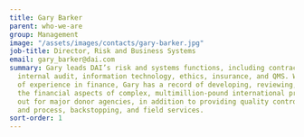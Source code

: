 ```yaml
---
title: Gary Barker
parent: who-we-are
group: Management
image: "/assets/images/contacts/gary-barker.jpg"
job-title: Director, Risk and Business Systems
email: gary_barker@dai.com
summary: Gary leads DAI’s risk and systems functions, including contracting, compliance,
  internal audit, information technology, ethics, insurance, and QMS. With 25 years
  of experience in finance, Gary has a record of developing, reviewing, and auditing
  the financial aspects of complex, multimillion-pound international projects carried
  out for major donor agencies, in addition to providing quality control, systems
  and process, backstopping, and field services.
sort-order: 1
---
```


